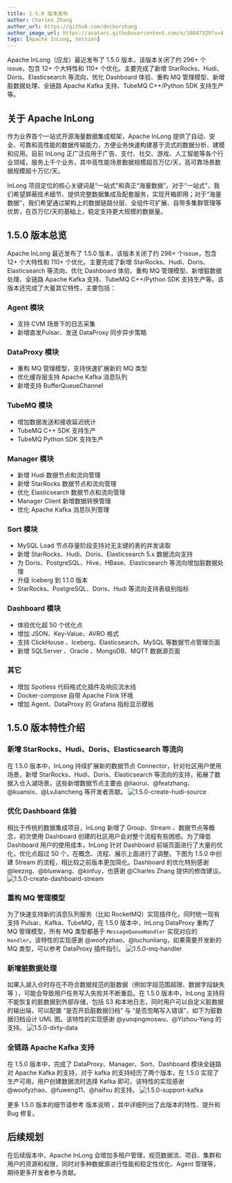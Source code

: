 ```yaml
---
title: 1.5.0 版本发布
author: Charles Zhang
author_url: https://github.com/dockerzhang
author_image_url: https://avatars.githubusercontent.com/u/18047329?v=4
tags: [Apache InLong, Version]
---
```


Apache InLong（应龙）最近发布了 1.5.0 版本，该版本关闭了约 296+ 个issue，包含 12+ 个大特性和 110+ 个优化。主要完成了新增 StarRocks、Hudi、Doris、Elasticsearch 等流向、优化 Dashboard 体验、重构 MQ 管理模型、新增脏数据处理、全链路 Apache Kafka 支持、TubeMQ C++/Python SDK 支持生产等。
<!--truncate-->

## 关于 Apache InLong
作为业界首个一站式开源海量数据集成框架，Apache InLong 提供了自动、安全、可靠和高性能的数据传输能力，方便业务快速构建基于流式的数据分析、建模和应用。目前 InLong 正广泛应用于广告、支付、社交、游戏、人工智能等各个行业领域，服务上千个业务，其中高性能场景数据规模超百万亿/天，高可靠场景数据规模超十万亿/天。

InLong 项目定位的核心关键词是“一站式”和真正“海量数据”。对于“一站式”，我们希望屏蔽技术细节、提供完整数据集成及配套服务，实现开箱即用；对于“海量数据”，我们希望通过架构上的数据链路分层、全组件可扩展、自带多集群管理等优势，在百万亿/天的基础上，稳定支持更大规模的数据量。

## 1.5.0 版本总览
Apache InLong 最近发布了 1.5.0 版本，该版本关闭了约 296+ 个issue，包含 12+ 个大特性和 110+ 个优化。主要完成了新增 StarRocks、Hudi、Doris、Elasticsearch 等流向、优化 Dashboard 体验、重构 MQ 管理模型、新增脏数据处理、全链路 Apache Kafka 支持、TubeMQ C++/Python SDK 支持生产等。该版本还完成了大量其它特性，主要包括：

### Agent 模块
- 支持 CVM 场景下的日志采集
- 新增直发Pulsar、发送 DataProxy 同步异步策略

### DataProxy 模块
- 重构 MQ 管理模型，支持快速扩展新的 MQ 类型
- 优化缓存层支持 Apache Kafka 消息队列
- 新增支持 BufferQueueChannel

### TubeMQ 模块
- 增加数据发送和接收延迟统计
- TubeMQ C++ SDK 支持生产
- TubeMQ Python SDK 支持生产

### Manager 模块
- 新增 Hudi 数据节点和流向管理
- 新增 StarRocks 数据节点和流向管理
- 优化 Elasticsearch 数据节点和流向管理
- Manager Client 新增数据转换管理
- 优化  Apache Kafka 消息队列管理

### Sort 模块
- MySQL Load 节点存量阶段支持对无主键的表的并发读取
- 新增 StarRocks、Hudi、Doris、Elasticsearch 5.x 数据流向支持
- 为 Doris、PostgreSQL、Hive、HBase、Elasticsearch 等流向增加脏数据处理
- 升级 Iceberg 到 1.1.0 版本
- StarRocks、PostgreSQL、Doris、Hudi 等流向支持表级别指标

### Dashboard 模块
- 体验优化超 50 个优化点
- 增加 JSON、Key-Value、AVRO 格式
- 支持 ClickHouse 、Iceberg、Elasticsearch、MySQL 等数据节点管理页面
- 新增 SQLServer 、Oracle 、MongoDB、MQTT 数据源页面

### 其它
- 增加 Spotless 代码格式化插件及响应流水线
- Docker-compose 自带 Apache Flink 环境
- 增加 Agent、DataProxy 的 Grafana 指标显示模板

## 1.5.0 版本特性介绍
### 新增 StarRocks、Hudi、Doris、Elasticsearch 等流向
在 1.5.0 版本中，InLong 持续扩展新的数据节点 Connector，针对社区用户使用场景，新增 StarRocks、Hudi、Doris、Elasticsearch 等流向的支持，拓展了数据入仓入湖场景。这些新增数据节点主要由 @liaorui、@featzhang、@kuansix、@LvJiancheng 等开发者贡献。
![1.5.0-create-hudi-source](./img/1.5.0-create-hudi-source.png)

### 优化 Dashboard 体验
相比于传统的数据集成项目，InLong 新增了 Group、Stream 、数据节点等概念，初次使用 Dashboard 创建的社区用户会对整个流程有些困惑。为了降低 Dashboard 用户的使用成本，InLong 针对 Dashboard 前端页面进行了大量的优化，优化点超过 50 个，在概念、流程、展示上面进行了调整。下图为 1.5.0 中创建 Stream 的流程，相比较之前版本更加简化。Dashboard 的优化特别感谢 @leezng、@bluewang、@kinfuy，也感谢 @Charles Zhang 提供的修改建议。
![1.5.0-create-dashboard-stream](./img/1.5.0-create-dashboard-stream.png)

### 重构 MQ 管理模型
为了快速支持新的消息队列服务（比如 RocketMQ）实现插件化，同时统一现有支持 Pulsar、Kafka、TubeMQ，在 1.5.0 版本中，InLong DataProxy 重构了 MQ 管理模型，所有 MQ 类型都基于 `MessageQueueHandler` 实现对应的 `Handler`。该特性的实现感谢 @woofyzhao、@luchunliang，如果需要开发新的 MQ 类型，可以参考 DataProxy 插件指引。
![1.5.0-mq-handler](./img/1.5.0-mq-handler.png)

### 新增脏数据处理
如果入湖入仓时存在不符合数据规范的脏数据（例如字段范围超限、数据字段缺失等 ），可能会导致用户任务写入失败并不断重启。在 1.5.0 版本中，InLong 支持将不能恢复的脏数据到外部存储，包括 S3 和本地日志，同时用户可以自定义脏数据的输出端，可以配置 “是否开启脏数据归档” 与 “是否忽略写入错误”，如下为脏数据归档设计 UML 图。该特性的实现感谢 @yunqingmoswu、@Yizhou-Yang 的支持。
![1.5.0-dirty-data](./img/1.5.0-dirty-data.png)

### 全链路 Apache Kafka 支持
在 1.5.0 版本中，完成了 DataProxy、Manager、Sort、Dashboard 模块全链路对 Apache Kafka 的支持，对于 kafka 的支持经历了两个版本，在 1.5.0 实现了生产可用，用户创建数据流时选择 Kafka 即可。该特性的实现感谢 @woofyzhao、@fuweng11、@haifxu 的支持。
![1.5.0-support-kafka](./img/1.5.0-support-kafka.png)

更多 1.5.0 版本的细节请参考 版本说明 ，其中详细列出了此版本的特性、提升和 Bug 修复。

## 后续规划
在后续版本中，Apache  InLong 会增加多租户管理，规范数据流、项目、集群和用户的资源和权限，同时对多种数据源进行性能和稳定性优化、Agent 管理等，期待更多开发者参与贡献。